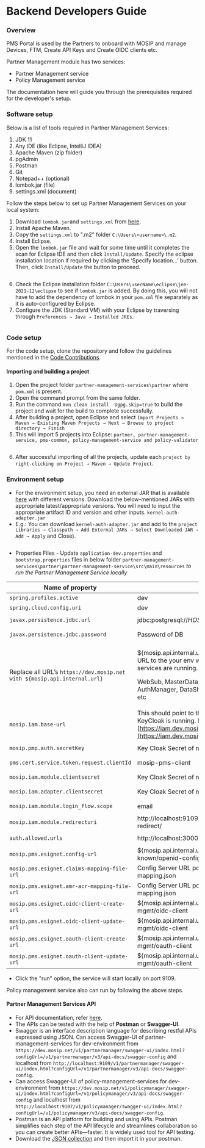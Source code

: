 # Backend Developers Guide

### Overview

PMS Portal is used by the Partners to onboard with MOSIP and manage Devices, FTM, Create API Keys and Create OIDC clients etc.

Partner Management module has two services:

* Partner Management service
* Policy Management service

The documentation here will guide you through the prerequisites required for the developer's setup.

### Software setup

Below is a list of tools required in Partner Management Services:

1. JDK 11
2. Any IDE (like Eclipse, IntelliJ IDEA)
3. Apache Maven (zip folder)
4. pgAdmin
5. Postman
6. Git
7. Notepad++ (optional)
8. lombok.jar (file)
9. settings.xml (document)

Follow the steps below to set up Partner Management Services on your local system:

1. Download `lombok.jar`and `settings.xml` from [here](https://github.com/mosip/documentation/tree/1.2.0/docs/\_files/partner-management-services-config-files).
2. Install Apache Maven.
3. Copy the `settings.xml` to ".m2" folder `C:\Users\<username>\.m2`.
4. Install Eclipse.
5. Open the `lombok.jar` file and wait for some time until it completes the scan for Eclipse IDE and then click `Install/Update`. Specify the eclipse installation location if required by clicking the ‘Specify location…’ button. Then, click `Install/Update` the button to proceed.

<figure><img src="../../../.gitbook/assets/pms_bdg_1.png" alt=""><figcaption></figcaption></figure>

6. Check the Eclipse installation folder `C:\Users\userName\eclipse\jee-2021-12\eclipse` to see if `lombok.jar` is added. By doing this, you will not have to add the dependency of lombok in your `pom.xml` file separately as it is auto-configured by Eclipse.
7. Configure the JDK (Standard VM) with your Eclipse by traversing through `Preferences → Java → Installed JREs`.

<figure><img src="../../../.gitbook/assets/pms_bdg_2.png" alt=""><figcaption></figcaption></figure>

### Code setup

For the code setup, clone the repository and follow the guidelines mentioned in the [Code Contributions](https://docs.mosip.io/1.2.0/community/code-contributions).

#### Importing and building a project

1. Open the project folder `partner-management-services\partner` where `pom.xml` is present.
2. Open the command prompt from the same folder.
3. Run the command `mvn clean install -Dgpg.skip=true` to build the project and wait for the build to complete successfully.
4. After building a project, open Eclipse and select `Import Projects → Maven → Existing Maven Projects → Next → Browse to project directory → Finish`
5. This will import 5 projects into Eclipse: `partner, partner-management-service, pms-common, policy-management-service and policy-validator`

<figure><img src="../../../.gitbook/assets/pms_bdg_3.png" alt=""><figcaption></figcaption></figure>

6. After successful importing of all the projects, update each `project by right-clicking on Project → Maven → Update Project`.

### Environment setup

* For the environment setup, you need an external JAR that is available [here](https://oss.sonatype.org/#nexus-search;gav\~\~kernel-auth-adapter\~1.2.0-SNAPSHOT\~\~) with different versions. Download the below-mentioned JARs with appropriate latest/appropriate versions. You will need to input the appropriate artifact ID and version and other inputs. `kernel-auth-adapter.jar`
* E.g.: You can download `kernel-auth-adapter.jar` and add to the `project Libraries → Classpath → Add External JARs → Select Downloaded JAR → Add → Apply` and Close).

<figure><img src="../../../.gitbook/assets/pms_bdg_4.png" alt=""><figcaption></figcaption></figure>

* Properties Files - Update `application-dev.properties` and `bootstrap.properties` files in below folder `partner-management-services\partner\partner-management-service\src\main\resources` _to run the Partner Management Service locally_

| **Name of property**                                                     | **Value**                                                                                                                                                                                                          | **File Name**                |
| ------------------------------------------------------------------------ | ------------------------------------------------------------------------------------------------------------------------------------------------------------------------------------------------------------------ | ---------------------------- |
| `spring.profiles.active`                                                 | dev                                                                                                                                                                                                                | `bootstrap.properties`       |
| `spring.cloud.config.uri`                                                | dev                                                                                                                                                                                                                | `bootstrap.properties`       |
| `javax.persistence.jdbc.url`                                             | jdbc:postgresql://$HOST:$PORT/mosip\_pms                                                                                                                                                                           | `application-dev.properties` |
| `javax.persistence.jdbc.password`                                        | Password of DB                                                                                                                                                                                                     | `application-dev.properties` |
| Replace all URL’s `https://dev.mosip.net with ${mosip.api.internal.url}` | <p>${mosip.api.internal.url} should be set to the URL to the your env where all below dependent services are running.</p><p>WebSub, MasterData, KeyManager, AuthManager, DataShare, Notifier, Esignet, IDP etc</p> | `application-dev.properties` |
| `mosip.iam.base-url`                                                     | This should point to the URL of your env where KeyCloak is running. Ex: [https://iam.dev.mosip.net](https://iam.dev.mosip.net)                                                                                     | `application-dev.properties` |
| `mosip.pmp.auth.secretKey`                                               | Key Cloak Secret of mosip-pms-client                                                                                                                                                                               | `application-dev.properties` |
| `pms.cert.service.token.request.clientId`                                | mosip-pms-client                                                                                                                                                                                                   | `application-dev.properties` |
| `mosip.iam.module.clientsecret`                                          | Key Cloak Secret of mosip-pms-client                                                                                                                                                                               | `application-dev.properties` |
| `mosip.iam.adapter.clientsecret`                                         | Key Cloak Secret of mosip-pms-client                                                                                                                                                                               | `application-dev.properties` |
| `mosip.iam.module.login_flow.scope`                                      | email                                                                                                                                                                                                              | `application-dev.properties` |
| `mosip.iam.module.redirecturi`                                           | http://localhost:9109/v1/partnermanager/login-redirect/                                                                                                                                                            | `application-dev.properties` |
| `auth.allowed.urls`                                                      | http://localhost:3000/                                                                                                                                                                                             | `application-dev.properties` |
| `mosip.pms.esignet.config-url`                                           | ${mosip.api.internal.url}/v1/esignet/oidc/.well-known/openid-configuration                                                                                                                                         | `application-dev.properties` |
| `mosip.pms.esignet.claims-mapping-file-url`                              | Config Server URL pointing to identity-mapping.json                                                                                                                                                                | `application-dev.properties` |
| `mosip.pms.esignet.amr-acr-mapping-file-url`                             | Config Server URL pointing to amr-acr-mapping.json                                                                                                                                                                 | `application-dev.properties` |
| `mosip.pms.esignet.oidc-client-create-url`                               | ${mosip.api.internal.url}/v1/esignet/client-mgmt/oidc-client                                                                                                                                                       | `application-dev.properties` |
| `mosip.pms.esignet.oidc-client-update-url`                               | ${mosip.api.internal.url}/v1/esignet/client-mgmt/oidc-client                                                                                                                                                       | `application-dev.properties` |
| `mosip.pms.esignet.oauth-client-create-url`                              | ${mosip.api.internal.url}/v1/esignet/client-mgmt/oauth-client                                                                                                                                                      | `application-dev.properties` |
| `mosip.pms.esignet.oauth-client-update-url`                              | ${mosip.api.internal.url}/v1/esignet/client-mgmt/oauth-client                                                                                                                                                      | `application-dev.properties` |

* Click the "run" option, the service will start locally on port 9109.

Policy management service also can run by following the above steps.

#### Partner Management Services API

* For API documentation, refer [here](https://mosip.stoplight.io/docs/partner-management-portal-revamp/iv3x4n7c2tef1-partner-management-services-api-documentation).
* The APIs can be tested with the help of **Postman** or **Swagger-UI**.
* Swagger is an interface description language for describing restful APIs expressed using JSON. Can access Swagger-UI of partner-management-services for dev-environment from `https://dev.mosip.net/v1/partnermanager/swagger-ui/index.html?configUrl=/v1/partnermanager/v3/api-docs/swagger-config` and localhost from `http://localhost:9109/v1/partnermanager/swagger-ui/index.html?configUrl=/v1/partnermanager/v3/api-docs/swagger-config`.
* Can access Swagger-UI of policy-management-services for dev-environment from `https://dev.mosip.net/v1/policymanager/swagger-ui/index.html?configUrl=/v1/policymanager/v3/api-docs/swagger-config` and localhost from `http://localhost:9107/v1/policymanager/swagger-ui/index.html?configUrl=/v1/policymanager/v3/api-docs/swagger-config`.
* Postman is an API platform for building and using APIs. Postman simplifies each step of the API lifecycle and streamlines collaboration so you can create better APIs—faster. It is widely used tool for API testing.
* Download the [JSON collection](https://github.com/mosip/mosip-onboarding) and then import it in your postman.

